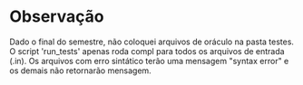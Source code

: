 # Observação

Dado o final do semestre, não coloquei arquivos de oráculo na pasta testes. O script 'run_tests' apenas roda compl para todos os arquivos de entrada (.in). Os arquivos com erro sintático terão uma mensagem "syntax error" e os demais não retornarão mensagem.


